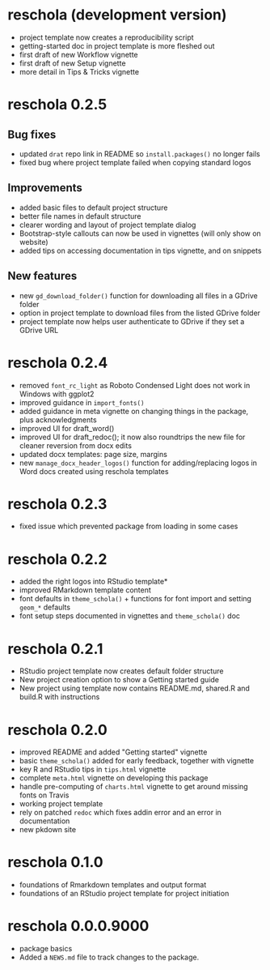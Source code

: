 # reschola (development version)

* project template now creates a reproducibility script
* getting-started doc in project template is more fleshed out
* first draft of new Workflow vignette
* first draft of new Setup vignette
* more detail in Tips & Tricks vignette

# reschola 0.2.5

## Bug fixes

* updated `drat` repo link in README so `install.packages()` no longer fails
* fixed bug where project template failed when copying standard logos

## Improvements

* added basic files to default project structure
* better file names in default structure
* clearer wording and layout of project template dialog
* Bootstrap-style callouts can now be used in vignettes (will only show on website)
* added tips on accessing documentation in tips vignette, and on snippets

## New features

* new `gd_download_folder()` function for downloading all files in a GDrive folder
* option in project template to download files from the listed GDrive folder
* project template now helps user authenticate to GDrive if they set a GDrive URL

# reschola 0.2.4

* removed `font_rc_light` as Roboto Condensed Light does not work in Windows with ggplot2
* improved guidance in `import_fonts()`
* added guidance in meta vignette on changing things in the package, plus acknowledgments
* improved UI for draft_word()
* improved UI for draft_redoc(); it now also roundtrips the new file for cleaner reversion from docx edits
* updated docx templates: page size, margins
* new `manage_docx_header_logos()` function for adding/replacing logos in Word docs created using reschola templates

# reschola 0.2.3

* fixed issue which prevented package from loading in some cases

# reschola 0.2.2

* added the right logos into RStudio template*
* improved RMarkdown template content
* font defaults in `theme_schola()` + functions for font import and setting `geom_*` defaults
* font setup steps documented in vignettes and `theme_schola()` doc

# reschola 0.2.1

* RStudio project template now creates default folder structure
* New project creation option to show a Getting started guide
* New project using template now contains README.md, shared.R and build.R with instructions

# reschola 0.2.0

* improved README and added "Getting started" vignette
* basic `theme_schola()` added for early feedback, together with vignette
* key R and RStudio tips in `tips.html` vignette
* complete `meta.html` vignette on developing this package
* handle pre-computing of `charts.html` vignette to get around missing fonts on Travis
* working project template
* rely on patched `redoc` which fixes addin error and an error in documentation
* new pkdown site 

# reschola 0.1.0

* foundations of Rmarkdown templates and output format
* foundations of an RStudio project template for project initiation

# reschola 0.0.0.9000

* package basics
* Added a `NEWS.md` file to track changes to the package.
